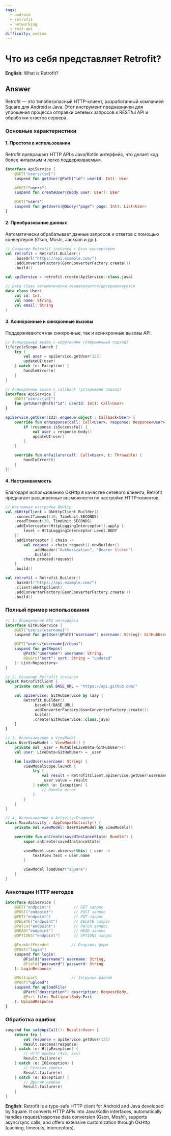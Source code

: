 ```yaml
---
tags:
  - android
  - retrofit
  - networking
  - rest-api
difficulty: medium
---
```


# Что из себя представляет Retrofit?

**English**: What is Retrofit?

## Answer

Retrofit — это типобезопасный HTTP-клиент, разработанный компанией Square для Android и Java. Этот инструмент предназначен для упрощения процесса отправки сетевых запросов к RESTful API и обработки ответов сервера.

### Основные характеристики

#### 1. Простота в использовании

Retrofit превращает HTTP API в Java/Kotlin интерфейс, что делает код более читаемым и легко поддерживаемым.

```kotlin
interface ApiService {
    @GET("users/{id}")
    suspend fun getUser(@Path("id") userId: Int): User

    @POST("users")
    suspend fun createUser(@Body user: User): User

    @GET("users")
    suspend fun getUsers(@Query("page") page: Int): List<User>
}
```

#### 2. Преобразование данных

Автоматически обрабатывает данные запросов и ответов с помощью конвертеров (Gson, Moshi, Jackson и др.).

```kotlin
// Создание Retrofit instance с Gson конвертером
val retrofit = Retrofit.Builder()
    .baseUrl("https://api.example.com/")
    .addConverterFactory(GsonConverterFactory.create())
    .build()

val apiService = retrofit.create(ApiService::class.java)

// Data class автоматически сериализуется/десериализуется
data class User(
    val id: Int,
    val name: String,
    val email: String
)
```

#### 3. Асинхронные и синхронные вызовы

Поддерживаются как синхронные, так и асинхронные вызовы API.

```kotlin
// Асинхронный вызов с корутинами (современный подход)
lifecycleScope.launch {
    try {
        val user = apiService.getUser(123)
        updateUI(user)
    } catch (e: Exception) {
        handleError(e)
    }
}

// Асинхронный вызов с callback (устаревший подход)
interface ApiService {
    @GET("users/{id}")
    fun getUser(@Path("id") userId: Int): Call<User>
}

apiService.getUser(123).enqueue(object : Callback<User> {
    override fun onResponse(call: Call<User>, response: Response<User>) {
        if (response.isSuccessful) {
            val user = response.body()
            updateUI(user)
        }
    }

    override fun onFailure(call: Call<User>, t: Throwable) {
        handleError(t)
    }
})
```

#### 4. Настраиваемость

Благодаря использованию OkHttp в качестве сетевого клиента, Retrofit предлагает расширенные возможности по настройке HTTP-клиентов.

```kotlin
// Кастомная настройка OkHttp
val okHttpClient = OkHttpClient.Builder()
    .connectTimeout(30, TimeUnit.SECONDS)
    .readTimeout(30, TimeUnit.SECONDS)
    .addInterceptor(HttpLoggingInterceptor().apply {
        level = HttpLoggingInterceptor.Level.BODY
    })
    .addInterceptor { chain ->
        val request = chain.request().newBuilder()
            .addHeader("Authorization", "Bearer $token")
            .build()
        chain.proceed(request)
    }
    .build()

val retrofit = Retrofit.Builder()
    .baseUrl("https://api.example.com/")
    .client(okHttpClient)
    .addConverterFactory(GsonConverterFactory.create())
    .build()
```

### Полный пример использования

```kotlin
// 1. Определение API интерфейса
interface GitHubService {
    @GET("users/{username}")
    suspend fun getUser(@Path("username") username: String): GitHubUser

    @GET("users/{username}/repos")
    suspend fun getRepos(
        @Path("username") username: String,
        @Query("sort") sort: String = "updated"
    ): List<Repository>
}

// 2. Создание Retrofit instance
object RetrofitClient {
    private const val BASE_URL = "https://api.github.com/"

    val apiService: GitHubService by lazy {
        Retrofit.Builder()
            .baseUrl(BASE_URL)
            .addConverterFactory(GsonConverterFactory.create())
            .build()
            .create(GitHubService::class.java)
    }
}

// 3. Использование в ViewModel
class UserViewModel : ViewModel() {
    private val _user = MutableLiveData<GitHubUser>()
    val user: LiveData<GitHubUser> = _user

    fun loadUser(username: String) {
        viewModelScope.launch {
            try {
                val result = RetrofitClient.apiService.getUser(username)
                _user.value = result
            } catch (e: Exception) {
                // Handle error
            }
        }
    }
}

// 4. Использование в Activity/Fragment
class MainActivity : AppCompatActivity() {
    private val viewModel: UserViewModel by viewModels()

    override fun onCreate(savedInstanceState: Bundle?) {
        super.onCreate(savedInstanceState)

        viewModel.user.observe(this) { user ->
            textView.text = user.name
        }

        viewModel.loadUser("square")
    }
}
```

### Аннотации HTTP методов

```kotlin
interface ApiService {
    @GET("endpoint")          // GET запрос
    @POST("endpoint")         // POST запрос
    @PUT("endpoint")          // PUT запрос
    @DELETE("endpoint")       // DELETE запрос
    @PATCH("endpoint")        // PATCH запрос
    @HEAD("endpoint")         // HEAD запрос
    @OPTIONS("endpoint")      // OPTIONS запрос

    @FormUrlEncoded          // Отправка форм
    @POST("login")
    suspend fun login(
        @Field("username") username: String,
        @Field("password") password: String
    ): LoginResponse

    @Multipart               // Загрузка файлов
    @POST("upload")
    suspend fun uploadFile(
        @Part("description") description: RequestBody,
        @Part file: MultipartBody.Part
    ): UploadResponse
}
```

### Обработка ошибок

```kotlin
suspend fun safeApiCall(): Result<User> {
    return try {
        val response = apiService.getUser(123)
        Result.success(response)
    } catch (e: HttpException) {
        // HTTP ошибка (4xx, 5xx)
        Result.failure(e)
    } catch (e: IOException) {
        // Сетевая ошибка
        Result.failure(e)
    } catch (e: Exception) {
        // Другие ошибки
        Result.failure(e)
    }
}
```

**English**: Retrofit is a type-safe HTTP client for Android and Java developed by Square. It converts HTTP APIs into Java/Kotlin interfaces, automatically handles request/response data conversion (Gson, Moshi), supports async/sync calls, and offers extensive customization through OkHttp (caching, timeouts, interceptors).
